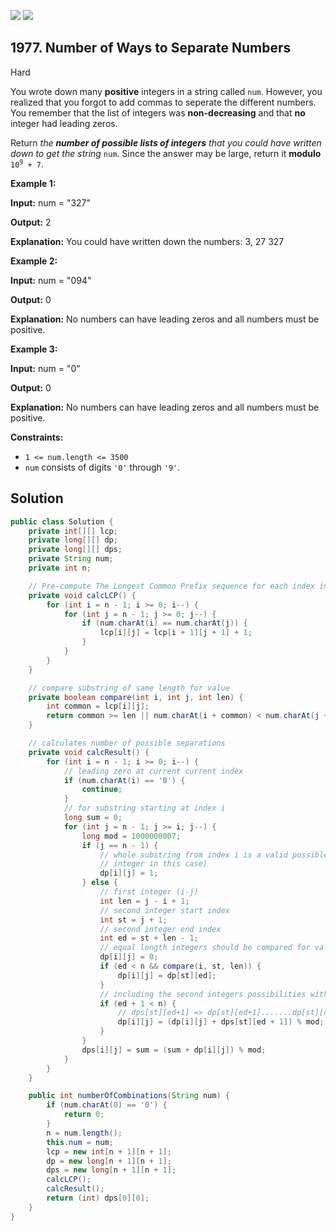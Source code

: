 [![](https://img.shields.io/github/stars/javadev/LeetCode-in-Java?label=Stars&style=flat-square)](https://github.com/javadev/LeetCode-in-Java)
[![](https://img.shields.io/github/forks/javadev/LeetCode-in-Java?label=Fork%20me%20on%20GitHub%20&style=flat-square)](https://github.com/javadev/LeetCode-in-Java/fork)

## 1977\. Number of Ways to Separate Numbers

Hard

You wrote down many **positive** integers in a string called `num`. However, you realized that you forgot to add commas to seperate the different numbers. You remember that the list of integers was **non-decreasing** and that **no** integer had leading zeros.

Return _the **number of possible lists of integers** that you could have written down to get the string_ `num`. Since the answer may be large, return it **modulo** <code>10<sup>9</sup> + 7</code>.

**Example 1:**

**Input:** num = "327"

**Output:** 2

**Explanation:** You could have written down the numbers: 3, 27 327

**Example 2:**

**Input:** num = "094"

**Output:** 0

**Explanation:** No numbers can have leading zeros and all numbers must be positive.

**Example 3:**

**Input:** num = "0"

**Output:** 0

**Explanation:** No numbers can have leading zeros and all numbers must be positive.

**Constraints:**

*   `1 <= num.length <= 3500`
*   `num` consists of digits `'0'` through `'9'`.

## Solution

```java
public class Solution {
    private int[][] lcp;
    private long[][] dp;
    private long[][] dps;
    private String num;
    private int n;

    // Pre-compute The Longest Common Prefix sequence for each index in the string
    private void calcLCP() {
        for (int i = n - 1; i >= 0; i--) {
            for (int j = n - 1; j >= 0; j--) {
                if (num.charAt(i) == num.charAt(j)) {
                    lcp[i][j] = lcp[i + 1][j + 1] + 1;
                }
            }
        }
    }

    // compare substring of same length for value
    private boolean compare(int i, int j, int len) {
        int common = lcp[i][j];
        return common >= len || num.charAt(i + common) < num.charAt(j + common);
    }

    // calculates number of possible separations
    private void calcResult() {
        for (int i = n - 1; i >= 0; i--) {
            // leading zero at current current index
            if (num.charAt(i) == '0') {
                continue;
            }
            // for substring starting at index i
            long sum = 0;
            for (int j = n - 1; j >= i; j--) {
                long mod = 1000000007;
                if (j == n - 1) {
                    // whole substring from index i is a valid possible list of integer (single
                    // integer in this case)
                    dp[i][j] = 1;
                } else {
                    // first integer (i-j)
                    int len = j - i + 1;
                    // second integer start index
                    int st = j + 1;
                    // second integer end index
                    int ed = st + len - 1;
                    // equal length integers should be compared for value
                    dp[i][j] = 0;
                    if (ed < n && compare(i, st, len)) {
                        dp[i][j] = dp[st][ed];
                    }
                    // including the second integers possibilities with length greater than 1st one.
                    if (ed + 1 < n) {
                        // dps[st][ed+1] => dp[st][ed+1].......dp[st][n-1]
                        dp[i][j] = (dp[i][j] + dps[st][ed + 1]) % mod;
                    }
                }
                dps[i][j] = sum = (sum + dp[i][j]) % mod;
            }
        }
    }

    public int numberOfCombinations(String num) {
        if (num.charAt(0) == '0') {
            return 0;
        }
        n = num.length();
        this.num = num;
        lcp = new int[n + 1][n + 1];
        dp = new long[n + 1][n + 1];
        dps = new long[n + 1][n + 1];
        calcLCP();
        calcResult();
        return (int) dps[0][0];
    }
}
```